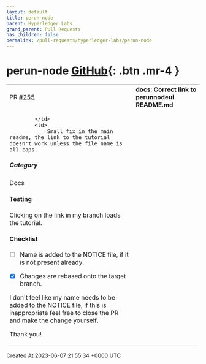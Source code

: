 ```yaml
---
layout: default
title: perun-node
parent: Hyperledger Labs
grand_parent: Pull Requests
has_children: false
permalink: /pull-requests/hyperledger-labs/perun-node
---
```


# perun-node <span class="fs-3 right-align">[GitHub](https://github.com/hyperledger-labs/perun-node){: .btn .mr-4 }</span>


<div>
    <table>
        <tr>
            <td>
                PR <a href="https://github.com/hyperledger-labs/perun-node/pull/255" class=".btn">#255</a>
            </td>
            <td>
                <b>
                    docs: Correct link to perunnodeui README.md
                </b>
            </td>
        </tr>
        <tr>
            <td>
                
            </td>
            <td>
                Small fix in the main readme, the link to the tutorial doesn't work unless the file name is all caps. 

##### Category
Docs 

#### Testing
<!-- Tell us how you have tested the changes. -->

Clicking on the link in my branch loads the tutorial. 


#### Checklist 
<!-- Please check if the pull request fulfils these requirements: -->

- [ ] Name is added to the NOTICE file, if it is not present already.
- [x] Changes are rebased onto the target branch.


I don't feel like my name needs to be added to the NOTICE file, if this is inappropriate feel free to close the PR and make the change yourself. 

Thank you! 
            </td>
        </tr>
    </table>
    <div class="right-align">
        Created At 2023-06-07 21:55:34 +0000 UTC
    </div>
</div>

